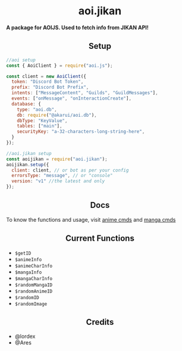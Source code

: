 <h1 align="center">
  aoi.jikan
</h1>
<b>A package for AOIJS. Used to fetch info from JIKAN API!</b>

<h2 align="center">
  Setup
</h2>

```js
//aoi setup
const { AoiClient } = require("aoi.js");

const client = new AoiClient({
  token: "Discord Bot Token",
  prefix: "Discord Bot Prefix",
  intents: ["MessageContent", "Guilds", "GuildMessages"],
  events: ["onMessage", "onInteractionCreate"],
  database: {
    type: "aoi.db",
    db: require("@akarui/aoi.db"),
    dbType: "KeyValue",
    tables: ["main"],
    securityKey: "a-32-characters-long-string-here",
  }
});

//aoi.jikan setup
const aoijikan = require("aoi.jikan");
aoijikan.setup({
  client: client, // or bot as per your config
  errorsType: "message", // or "console"
  version: "v1" //the latest and only
});
```

<h2 align="center">
  Docs
</h2>

To know the functions and usage, visit [anime cmds](https://nanotech-wiki.vercel.app/custom/anime/) and [manga cmds](https://nanotech-wiki.vercel.app/custom/manga/)

<h2 align="center">
  Current Functions
</h2>

- `$getID`
- `$animeInfo`
- `$animeCharInfo`
- `$mangaInfo`
- `$mangaCharInfo`
- `$randomMangaID`
- `$randomAnimeID`
- `$randomID`
- `$randomImage`

<h2 align="center">
  Credits
</h2>

- @lordex
- @Ares